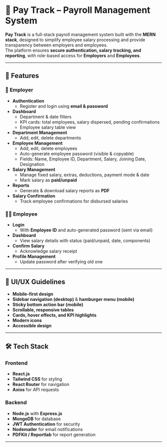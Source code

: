 # 💼 Pay Track – Payroll Management System

**Pay Track** is a full-stack payroll management system built with the **MERN stack**, designed to simplify employee salary processing and provide transparency between employers and employees.  
The platform ensures **secure authentication, salary tracking, and reporting**, with role-based access for **Employers** and **Employees**.

---

## 🚀 Features

### 👤 Employer
- **Authentication**
  - Register and login using **email & password**  
- **Dashboard**
  - Department & date filters  
  - KPI cards: total employees, salary dispersed, pending confirmations  
  - Employee salary table view  
- **Department Management**
  - Add, edit, delete departments  
- **Employee Management**
  - Add, edit, delete employees  
  - Auto-generate employee password (visible & copyable)  
  - Fields: Name, Employee ID, Department, Salary, Joining Date, Designation  
- **Salary Management**
  - Manage fixed salary, extras, deductions, payment mode & date  
  - Mark salary as **paid/unpaid**  
- **Reports**
  - Generate & download salary reports as **PDF**  
- **Salary Confirmation**
  - Track employee confirmations for disbursed salaries  

### 👨‍💼 Employee
- **Login**
  - With **Employee ID** and auto-generated password (sent via email)  
- **Dashboard**
  - View salary details with status (paid/unpaid, date, components)  
- **Confirm Salary**
  - Acknowledge salary receipt  
- **Profile Management**
  - Update password after verifying old one  

---

## 🎨 UI/UX Guidelines
- **Mobile-first design**
- **Sidebar navigation (desktop)** & **hamburger menu (mobile)**  
- **Sticky bottom action bar (mobile)**  
- **Scrollable, responsive tables**  
- **Cards, hover effects, and KPI highlights**  
- **Modern icons** 
- **Accessible design**  

---

## 🛠️ Tech Stack

### Frontend
- **React.js** 
- **Tailwind CSS** for styling  
- **React Router** for navigation  
- **Axios** for API requests  

### Backend
- **Node.js** with **Express.js**  
- **MongoDB** for database  
- **JWT Authentication** for security  
- **Nodemailer** for email notifications  
- **PDFKit / Reportlab** for report generation  

---

